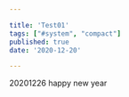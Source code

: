 ```yaml
---

title: 'Test01'
tags: ["#system", "compact"]
published: true
date: '2020-12-20'

---
```

20201226 happy new year

